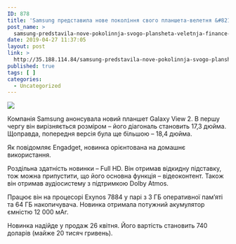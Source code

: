 ```yaml
---
ID: 878
title: 'Samsung представила нове покоління свого планшета-велетня &#8212; Finance.ua'
post_name: >
  samsung-predstavila-nove-pokolinnja-svogo-plansheta-veletnja-finance-ua
date: 2019-04-27 11:37:05
layout: post
link: >
  http://35.188.114.84/samsung-predstavila-nove-pokolinnja-svogo-plansheta-veletnja-finance-ua/
published: true
tags: [ ]
categories:
  - Uncategorized
---
```

 <div><img src="http://resources.finance.ua/ua/news/image-repost?id=448332" class="ff-og-image-inserted"></div><p>Компанія Samsung анонсувала новий планшет Galaxy View 2. В першу чергу він вирізняється розміром – його діагональ становить 17,3 дюйма. Щоправда, попередня версія була ще більшою – 18,4 дюйма.</p>
<p>Як повідомляє Engadget, новинка орієнтована на домашнє використання.</p>
<p>Роздільна здатність новинки – Full HD. Він отримав відкидну підставку, тож можна припустити, що його основна функція – відеоконтент. Також він отримав аудіосистему з підтримкою Dolby Atmos.</p>
<p>Працює він на процесорі Exynos 7884 у парі з 3 ГБ оперативної пам’яті та 64 ГБ накопичувача. Новинка отримала потужний акумулятор ємністю 12 000 мАг.</p>
<p>Новинка надійде у продаж 26 квітня. Його вартість становить 740 доларів (майже 20 тисяч гривень).</p> 